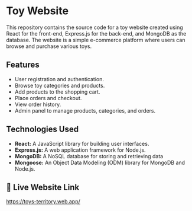 # Toy Website

This repository contains the source code for a toy website created using React for the front-end, Express.js for the back-end, and MongoDB as the database. The website is a simple e-commerce platform where users can browse and purchase various toys.

## Features

- User registration and authentication.
- Browse toy categories and products.
- Add products to the shopping cart.
- Place orders and checkout.
- View order history.
- Admin panel to manage products, categories, and orders.

## Technologies Used
- **React:** A JavaScript library for building user interfaces.
- **Express.js:** A web application framework for Node.js.
- **MongoDB:** A NoSQL database for storing and retrieving data
- **Mongoose:** An Object Data Modeling (ODM) library for MongoDB and Node.js.

## 🔗 Live Website Link
https://toys-territory.web.app/
